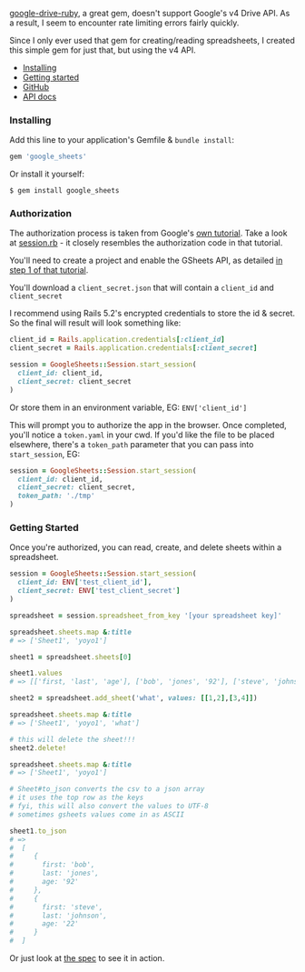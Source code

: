 [google-drive-ruby](https://github.com/gimite/google-drive-ruby), a great gem, doesn't support Google's v4 Drive API.  As a result, I seem to encounter rate limiting errors fairly quickly.

Since I only ever used that gem for creating/reading spreadsheets, I created this simple gem for just that, but using the v4 API.

* [Installing](#installing)
* [Getting started](#getting-started)
* [GitHub](http://github.com/shmay/google_sheets)
* [API docs](https://www.rubydoc.info/github/shmay/google_sheets/master)

<h3 id='installing'>Installing</h3>

Add this line to your application's Gemfile & `bundle install`:

```ruby
gem 'google_sheets'
```

Or install it yourself:

```
$ gem install google_sheets
```

<h3 id='authorization'>Authorization</h3>

The authorization process is taken from Google's [own tutorial](https://developers.google.com/sheets/api/quickstart/ruby#step_3_set_up_the_sample).  Take a look at [session.rb](lib/google_sheets/session.rb) - it closely resembles the authorization code in that tutorial.

You'll need to create a project and enable the GSheets API, as detailed [in step 1 of that tutorial](https://developers.google.com/sheets/api/quickstart/ruby#step_1_turn_on_the_api_name).

You'll download a `client_secret.json` that will contain a `client_id` and `client_secret`

I recommend using Rails 5.2's encrypted credentials to store the id & secret.  So the final will result will look something like:

``` ruby
client_id = Rails.application.credentials[:client_id]
client_secret = Rails.application.credentials[:client_secret]

session = GoogleSheets::Session.start_session(
  client_id: client_id,
  client_secret: client_secret
)
```

Or store them in an environment variable, EG: `ENV['client_id']`

This will prompt you to authorize the app in the browser.  Once completed, you'll notice a `token.yaml` in your cwd.  If you'd like the file to be placed elsewhere, there's a `token_path` parameter that you can pass into `start_session`, EG:

``` ruby
session = GoogleSheets::Session.start_session(
  client_id: client_id,
  client_secret: client_secret,
  token_path: './tmp'
)
```

<h3 id='getting-started'>Getting Started</h3>

Once you're authorized, you can read, create, and delete sheets within a spreadsheet.

``` ruby
session = GoogleSheets::Session.start_session(
  client_id: ENV['test_client_id'],
  client_secret: ENV['test_client_secret']
)

spreadsheet = session.spreadsheet_from_key '[your spreadsheet key]'

spreadsheet.sheets.map &:title
# => ['Sheet1', 'yoyo1']

sheet1 = spreadsheet.sheets[0]

sheet1.values
# => [['first, 'last', 'age'], ['bob', 'jones', '92'], ['steve', 'johnson', '22']]

sheet2 = spreadsheet.add_sheet('what', values: [[1,2],[3,4]])

spreadsheet.sheets.map &:title
# => ['Sheet1', 'yoyo1', 'what']

# this will delete the sheet!!!
sheet2.delete!

spreadsheet.sheets.map &:title
# => ['Sheet1', 'yoyo1']

# Sheet#to_json converts the csv to a json array
# it uses the top row as the keys
# fyi, this will also convert the values to UTF-8
# sometimes gsheets values come in as ASCII

sheet1.to_json
# =>
#  [
#     {
#       first: 'bob',
#       last: 'jones',
#       age: '92'
#     },
#     {
#       first: 'steve',
#       last: 'johnson',
#       age: '22'
#     }
#  ]

```

Or just look at [the spec](spec/test_all_the_things_spec.rb) to see it in action.
